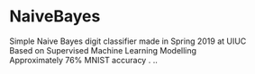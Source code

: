 # NaiveBayes
Simple Naive Bayes digit classifier made in Spring 2019 at UIUC \
Based on Supervised Machine Learning Modelling \
Approximately 76% MNIST accuracy 
.
..
